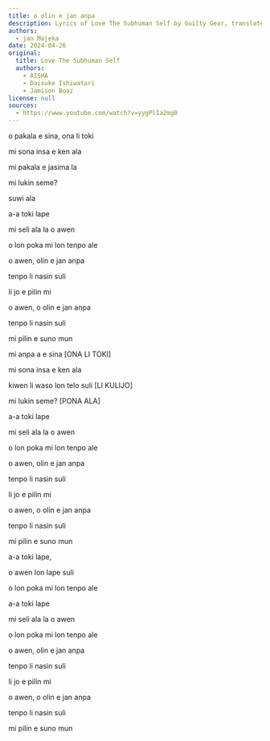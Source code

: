 ```yaml
---
title: o olin e jan anpa
description: Lyrics of Love The Subhuman Self by Guilty Gear, translated by jan Majeka
authors:
  - jan Majeka
date: 2024-04-26
original:
  title: Love The Subhuman Self
  authors:
    - AISHA
    - Daisuke Ishiwatari
    - Jamison Boaz
license: null
sources:
  - https://www.youtube.com/watch?v=yygPlIa2mg0
---
```


o pakala e sina, ona li toki

mi sona insa e ken ala

mi pakala e jasima la

mi lukin seme?

suwi ala

a-a toki lape

mi seli ala la o awen

o lon poka mi lon tenpo ale

o awen, olin e jan anpa

tenpo li nasin suli

li jo e pilin mi

o awen, o olin e jan anpa

tenpo li nasin suli

mi pilin e suno mun



mi anpa a e sina [ONA LI TOKI]

mi sona insa e ken ala

kiwen li waso lon telo suli [LI KULIJO]

mi lukin seme? [PONA ALA]

a-a toki lape

mi seli ala la o awen

o lon poka mi lon tenpo ale

o awen, olin e jan anpa

tenpo li nasin suli

li jo e pilin mi

o awen, o olin e jan anpa

tenpo li nasin suli

mi pilin e suno mun



a-a toki lape,

o awen lon lape suli

o lon poka mi lon tenpo ale

a-a toki lape

mi seli ala la o awen

o lon poka mi lon tenpo ale

o awen, olin e jan anpa

tenpo li nasin suli

li jo e pilin mi

o awen, o olin e jan anpa

tenpo li nasin suli

mi pilin e suno mun

